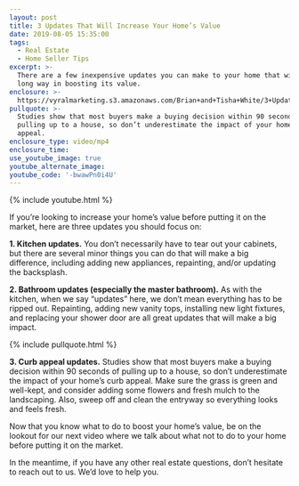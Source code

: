 ```yaml
---
layout: post
title: 3 Updates That Will Increase Your Home’s Value
date: 2019-08-05 15:35:00
tags:
  - Real Estate
  - Home Seller Tips
excerpt: >-
  There are a few inexpensive updates you can make to your home that will go a
  long way in boosting its value.
enclosure: >-
  https://vyralmarketing.s3.amazonaws.com/Brian+and+Tisha+White/3+Updates+That+Will+Add+Value+to+Your+Home.mp4
pullquote: >-
  Studies show that most buyers make a buying decision within 90 seconds of
  pulling up to a house, so don’t underestimate the impact of your home’s curb
  appeal.
enclosure_type: video/mp4
enclosure_time:
use_youtube_image: true
youtube_alternate_image:
youtube_code: '-bwawPn0i4U'
---
```


{% include youtube.html %}

If you’re looking to increase your home’s value before putting it on the market, here are three updates you should focus on:

**1\. Kitchen updates.** You don’t necessarily have to tear out your cabinets, but there are several minor things you can do that will make a big difference, including adding new appliances, repainting, and/or updating the backsplash.&nbsp;

**2\. Bathroom updates (especially the master bathroom).** As with the kitchen, when we say “updates” here, we don’t mean everything has to be ripped out. Repainting, adding new vanity tops, installing new light fixtures, and replacing your shower door are all great updates that will make a big impact.&nbsp;

{% include pullquote.html %}

**3\. Curb appeal updates.** Studies show that most buyers make a buying decision within 90 seconds of pulling up to a house, so don’t underestimate the impact of your home’s curb appeal. Make sure the grass is green and well-kept, and consider adding some flowers and fresh mulch to the landscaping. Also, sweep off and clean the entryway so everything looks and feels fresh.&nbsp;

Now that you know what to do to boost your home’s value, be on the lookout for our next video where we talk about what not to do to your home before putting it on the market.&nbsp;

In the meantime, if you have any other real estate questions, don’t hesitate to reach out to us. We’d love to help you.&nbsp;